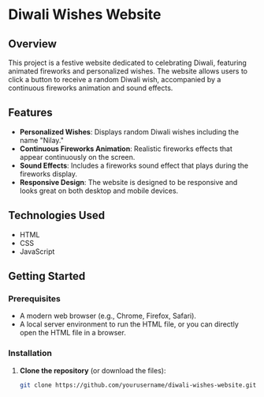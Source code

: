 # Diwali Wishes Website

## Overview
This project is a festive website dedicated to celebrating Diwali, featuring animated fireworks and personalized wishes. The website allows users to click a button to receive a random Diwali wish, accompanied by a continuous fireworks animation and sound effects.

## Features
- **Personalized Wishes**: Displays random Diwali wishes including the name "Nilay."
- **Continuous Fireworks Animation**: Realistic fireworks effects that appear continuously on the screen.
- **Sound Effects**: Includes a fireworks sound effect that plays during the fireworks display.
- **Responsive Design**: The website is designed to be responsive and looks great on both desktop and mobile devices.

## Technologies Used
- HTML
- CSS
- JavaScript

## Getting Started

### Prerequisites
- A modern web browser (e.g., Chrome, Firefox, Safari).
- A local server environment to run the HTML file, or you can directly open the HTML file in a browser.

### Installation
1. **Clone the repository** (or download the files):
   ```bash
   git clone https://github.com/yourusername/diwali-wishes-website.git
